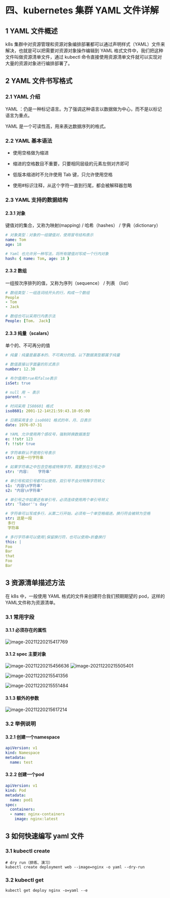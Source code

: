 # 四、kubernetes 集群 YAML 文件详解

## 1 YAML 文件概述

k8s 集群中对资源管理和资源对象编排部署都可以通过声明样式（YAML）文件来解决，也就是可以把需要对资源对象操作编辑到 YAML 格式文件中，我们把这种文件叫做资源清单文件，通过 kubectl 命令直接使用资源清单文件就可以实现对大量的资源对象进行编排部署了。

## 2 YAML 文件书写格式

### 2.1 YAML 介绍

YAML ：仍是一种标记语言。为了强调这种语言以数据做为中心，而不是以标记语言为重点。

YAML 是一个可读性高，用来表达数据序列的格式。

### 2.2 YAML 基本语法

* 使用空格做为缩进

* 缩进的空格数目不重要，只要相同层级的元素左侧对齐即可

* 低版本缩进时不允许使用 Tab 键，只允许使用空格

* 使用#标识注释，从这个字符一直到行尾，都会被解释器忽略

### 2.3 YAML 支持的数据结构

#### 2.3.1 对象

键值对的集合，又称为映射(mapping) / 哈希（hashes） / 字典（dictionary）

```yaml
# 对象类型：对象的一组键值对，使用冒号结构表示
name: Tom
age: 18

# Yaml 也允许另一种写法，将所有键值对写成一个行内对象
hash: { name: Tom, age: 18 }
```

#### 2.3.2 数组

一组按次序排列的值，又称为序列（sequence） / 列表 （list）

```yaml
# 数组类型：一组连词线开头的行，构成一个数组
People
- Tom
- Jack

# 数组也可以采用行内表示法
People: [Tom， Jack]
```

#### 2.3.3 纯量（scalars）

单个的、不可再分的值

```yaml
# 纯量：纯量是最基本的、不可再分的值。以下数据类型都属于纯量

# 数值直接以字面量的形式表示
number: 12.30

# 布尔值用true和false表示
isSet: true

# null 用 ~ 表示
parent: ~

# 时间采用 IS08601 格式
iso8601: 2001-12-14t21:59:43.10-05:00

# 日期采用复合 iso8601 格式的年、月、日表示
date: 1976-07-31

# YAML 允许使用两个感叹号，强制转换数据类型
e: !!str 123
f: !!str true

# 字符串默认不使用引号表示
str: 这是一行字符串

# 如果字符串之中包含空格或特殊字符，需要放在引号之中
str: '内容:    字符串'

# 单引号和双引号都可以使用，双引号不会对特殊字符转义
s1: '内容\n字符串'
s2: "内容\n字符串"

# 单引号之中如果还有单引号，必须连续使用两个单引号转义
str: 'Tabor''s day'

# 字符串可以写成多行，从第二行开始，必须有一个单空格缩进。换行符会被转为空格
str: 这是一段
 多行
 字符串

# 多行字符串可以使用|保留换行符，也可以使用>折叠换行
this: |
Foo
Bar
that
Foo
Bar
```

## 3 资源清单描述方法

在 k8s 中，一般使用 YAML 格式的文件来创建符合我们预期期望的 pod，这样的 YAML文件称为资源清单。

### 3.1 常用字段

#### 3.1.1 必须存在的属性

![image-20211220215417769](assets/image-20211220215417769.png)

#### 3.1.2 spec 主要对象

![image-20211220215456636](assets/image-20211220215456636.png)
![image-20211220215505401](assets/image-20211220215505401.png)

![image-20211220215541356](assets/image-20211220215541356.png)

![image-20211220215551484](assets/image-20211220215551484.png)

#### 3.1.3 额外的参数

![image-20211220215617214](assets/image-20211220215617214.png)

### 3.2 举例说明

#### 3.2.1 创建一个namespace

```yaml
apiVersion: v1
kind: Namespace
metadata:
  name: test
```

#### 3.2.2 创建一个pod

```yaml
apiVersion: v1
kind: Pod
metadata:
  name: pod1
spec:
  containers:
  - name: nginx-containers
    image: nginx:latest
```

## 3 如何快速编写 yaml 文件

### 3.1 kubectl create

```shell
# dry run（排练、演习）
kubectl create deployment web --image=nginx -o yaml --dry-run
```

### 3.2 kubectl get

```shell
kubectl get deploy nginx -o=yaml --e
```

